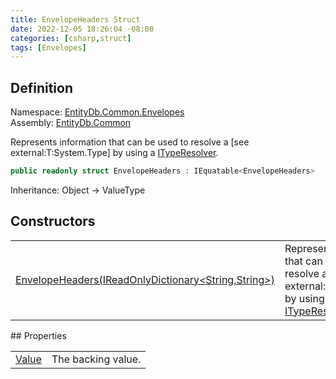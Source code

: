 ```yaml
---
title: EnvelopeHeaders Struct
date: 2022-12-05 18:26:04 -08:00
categories: [csharp,struct]
tags: [Envelopes]
---
```


## Definition
Namespace: <a href='/posts/csharp.namespace.entitydb.common.envelopes/'>EntityDb.Common.Envelopes</a><br />
Assembly: <a href='/posts/csharp.assembly.entitydb.common/'>EntityDb.Common</a><br />

Represents information that can be used to resolve a [see external:T:System.Type] by using a <a href='/posts/csharp.interface.entitydb.common.typeresolvers.ityperesolver/'>ITypeResolver</a>.

```cs
public readonly struct EnvelopeHeaders : IEquatable<EnvelopeHeaders>
```
Inheritance: Object &rarr; ValueType
## Constructors
<table><tr><td><!--/posts/csharp.notimplemented.entitydb.common.envelopes.envelopeheaders-.ctor#.../--><a href='#'>EnvelopeHeaders(IReadOnlyDictionary&lt;String,String&gt;)</a></td><td>
Represents information that can be used to resolve a [see external:T:System.Type] by using a <a href='/posts/csharp.interface.entitydb.common.typeresolvers.ityperesolver/'>ITypeResolver</a>.
</td></tr></table>
## Properties
<table><tr><td><!--/posts/csharp.notimplemented.entitydb.common.envelopes.envelopeheaders.value/--><a href='#'>Value</a></td><td>The backing value.</td></tr></table>
